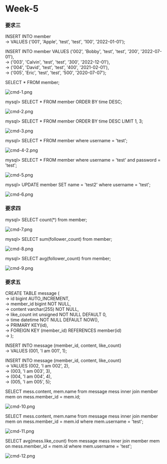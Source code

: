 # Week-5

### 要求三

INSERT INTO member <br>
    -> VALUES ('001', 'Apple', 'test', 'test', '100', '2022-01-01');

INSERT INTO member VALUES ('002', 'Bobby', 'test', 'test', '200', '2022-07-01'),<br>
    -> ('003', 'Calvin', 'test', 'test', '300', '2022-12-01'),<br>
    -> ('004', 'David', 'test', 'test', '400', '2021-02-01'),<br>
    -> ('005', 'Eric', 'test', 'test', '500', '2020-07-07');

SELECT * FROM member;

![cmd-1.png](attachment:cmd-1.png)

mysql> SELECT * FROM member ORDER BY time DESC;

![cmd-2.png](attachment:cmd-2.png)

mysql> SELECT * FROM member ORDER BY time DESC LIMIT 1, 3;

![cmd-3.png](attachment:cmd-3.png)

mysql> SELECT * FROM member where username = 'test';

![cmd-4-2.png](attachment:cmd-4-2.png)

mysql> SELECT * FROM member where username = 'test' and password = 'test';

![cmd-5.png](attachment:cmd-5.png)

mysql> UPDATE member SET name = 'test2' where username = 'test';

![cmd-6.png](attachment:cmd-6.png)

### 要求四

mysql> SELECT count(*) from member;

![cmd-7.png](attachment:cmd-7.png)

mysql> SELECT sum(follower_count) from member;

![cmd-8.png](attachment:cmd-8.png)

mysql> SELECT avg(follower_count) from member;

![cmd-9.png](attachment:cmd-9.png)

### 要求五

CREATE TABLE message ( <br>
    -> id bigint AUTO_INCREMENT, <br>
    -> member_id bigint NOT NULL,<br>
    -> content varchar(255) NOT NULL,<br>
    -> like_count int unsigned NOT NULL DEFAULT 0,<br>
    -> time datetime NOT NULL DEFAULT NOW(),<br>
    -> PRIMARY KEY(id),<br>
    -> FOREIGN KEY (member_id) REFERENCES member(id)<br>
    -> );

INSERT INTO message (member_id, content, like_count) <br>
    -> VALUES (001, 'I am 001', 1);

INSERT INTO message (member_id, content, like_count)<br>
    -> VALUES (002, 'I am 002', 2),<br>
    -> (003, 'I am 003', 3),<br>
    -> (004, 'I am 004', 4),<br>
    -> (005, 'I am 005', 5);

SELECT mess.content, mem.name from message mess inner join member mem on mess.member_id = mem.id;


![cmd-10.png](attachment:cmd-10.png)

SELECT mess.content, mem.name from message mess inner join member mem on mess.member_id = mem.id where mem.username = 'test';

![cmd-11.png](attachment:cmd-11.png)

SELECT avg(mess.like_count) from message mess inner join member mem on mess.member_id = mem.id where mem.username = 'test';

![cmd-12.png](attachment:cmd-12.png)
